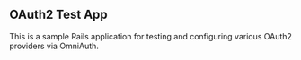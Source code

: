 ## OAuth2 Test App

This is a sample Rails application for testing and configuring various OAuth2 providers via OmniAuth.
